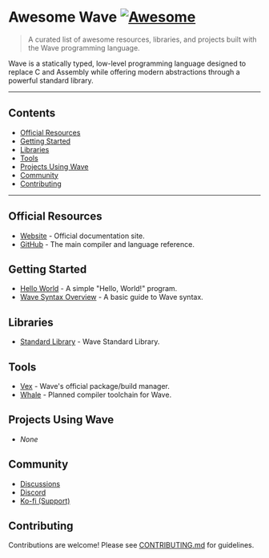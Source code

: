 # Awesome Wave [![Awesome](https://awesome.re/badge.svg)](https://awesome.re)

> A curated list of awesome resources, libraries, and projects built with the Wave programming language.

Wave is a statically typed, low-level programming language designed to replace C and Assembly while offering modern abstractions through a powerful standard library.

---

## Contents

- [Official Resources](#official-resources)
- [Getting Started](#getting-started)
- [Libraries](#libraries)
- [Tools](#tools)
- [Projects Using Wave](#projects-using-wave)
- [Community](#community)
- [Contributing](#contributing)

---

## Official Resources

- [Website](https://wave-lang.dev) - Official documentation site.
- [GitHub](https://github.com/LunaStev/Wave#readme) - The main compiler and language reference.

## Getting Started

- [Hello World](https://github.com/LunaStev/Wave/tree/master/test/test2.wave) - A simple "Hello, World!" program.
- [Wave Syntax Overview](https://wave-lang.dev/docs/syntax) - A basic guide to Wave syntax.

## Libraries

- [Standard Library](https://github.com/LunaStev/std) - Wave Standard Library.

## Tools

- [Vex](https://github.com/LunaStev/Vex#readme) - Wave's official package/build manager.
- [Whale](https://github.com/LunaStev/Whale#readme) - Planned compiler toolchain for Wave.

## Projects Using Wave

- *None*

## Community

- [Discussions](https://github.com/LunaStev/Wave/discussions)
- [Discord](https://discord.com/invite/Kuk2qXFjc5)
- [Ko-fi (Support)](https://ko-fi.com/lunasev)

## Contributing

Contributions are welcome! Please see [CONTRIBUTING.md](CONTRIBUTING.md) for guidelines.
